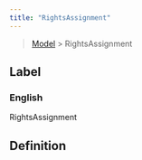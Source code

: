 ```yaml
---
title: "RightsAssignment"
---
```


> [Model](./../) > RightsAssignment

## Label

### English
RightsAssignment


## Definition



    
